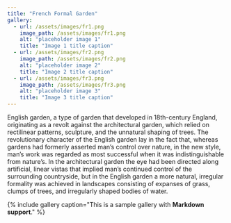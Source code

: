 ```yaml
---
title: "French Formal Garden"
gallery:
  - url: /assets/images/fr1.png
    image_path: /assets/images/fr1.png
    alt: "placeholder image 1"
    title: "Image 1 title caption"
  - url: /assets/images/fr2.png
    image_path: /assets/images/fr2.png
    alt: "placeholder image 2"
    title: "Image 2 title caption"
  - url: /assets/images/fr3.png
    image_path: /assets/images/fr3.png
    alt: "placeholder image 3"
    title: "Image 3 title caption"
---
```


English garden, a type of garden that developed in 18th-century England, originating as a revolt against the architectural garden, which relied on rectilinear patterns, sculpture, and the unnatural shaping of trees. The revolutionary character of the English garden lay in the fact that, whereas gardens had formerly asserted man’s control over nature, in the new style, man’s work was regarded as most successful when it was indistinguishable from nature’s. In the architectural garden the eye had been directed along artificial, linear vistas that implied man’s continued control of the surrounding countryside, but in the English garden a more natural, irregular formality was achieved in landscapes consisting of expanses of grass, clumps of trees, and irregularly shaped bodies of water.

{% include gallery caption="This is a sample gallery with **Markdown support**." %}
